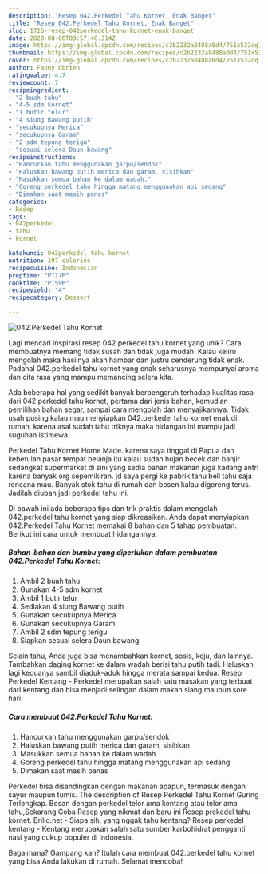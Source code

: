 ```yaml
---
description: "Resep 042.Perkedel Tahu Kornet, Enak Banget"
title: "Resep 042.Perkedel Tahu Kornet, Enak Banget"
slug: 1726-resep-042perkedel-tahu-kornet-enak-banget
date: 2020-08-06T03:57:46.314Z
image: https://img-global.cpcdn.com/recipes/c2b2232a8488a0d4/751x532cq70/042perkedel-tahu-kornet-foto-resep-utama.jpg
thumbnail: https://img-global.cpcdn.com/recipes/c2b2232a8488a0d4/751x532cq70/042perkedel-tahu-kornet-foto-resep-utama.jpg
cover: https://img-global.cpcdn.com/recipes/c2b2232a8488a0d4/751x532cq70/042perkedel-tahu-kornet-foto-resep-utama.jpg
author: Fanny Obrien
ratingvalue: 4.7
reviewcount: 7
recipeingredient:
- "2 buah tahu"
- "4-5 sdm kornet"
- "1 butir telur"
- "4 siung Bawang putih"
- "secukupnya Merica"
- "secukupnya Garam"
- "2 sdm tepung terigu"
- "sesuai selera Daun bawang"
recipeinstructions:
- "Hancurkan tahu menggunakan garpu/sendok"
- "Haluskan bawang putih merica dan garam, sisihkan"
- "Masukkan semua bahan ke dalam wadah."
- "Goreng perkedel tahu hingga matang menggunakan api sedang"
- "Dimakan saat masih panas"
categories:
- Resep
tags:
- 042perkedel
- tahu
- kornet

katakunci: 042perkedel tahu kornet 
nutrition: 197 calories
recipecuisine: Indonesian
preptime: "PT17M"
cooktime: "PT59M"
recipeyield: "4"
recipecategory: Dessert

---
```



![042.Perkedel Tahu Kornet](https://img-global.cpcdn.com/recipes/c2b2232a8488a0d4/751x532cq70/042perkedel-tahu-kornet-foto-resep-utama.jpg)

Lagi mencari inspirasi resep 042.perkedel tahu kornet yang unik? Cara membuatnya memang tidak susah dan tidak juga mudah. Kalau keliru mengolah maka hasilnya akan hambar dan justru cenderung tidak enak. Padahal 042.perkedel tahu kornet yang enak seharusnya mempunyai aroma dan cita rasa yang mampu memancing selera kita.

Ada beberapa hal yang sedikit banyak berpengaruh terhadap kualitas rasa dari 042.perkedel tahu kornet, pertama dari jenis bahan, kemudian pemilihan bahan segar, sampai cara mengolah dan menyajikannya. Tidak usah pusing kalau mau menyiapkan 042.perkedel tahu kornet enak di rumah, karena asal sudah tahu triknya maka hidangan ini mampu jadi suguhan istimewa.

Perkedel Tahu Kornet Home Made. karena saya tinggal di Papua dan kebetulan pasar tempat belanja itu kalau sudah hujan becek dan banjir sedangkat supermarket di sini yang sedia bahan makanan juga kadang antri karena banyak org sepemikiran. jd saya pergi ke pabrik tahu beli tahu saja rencana mau. Banyak stok tahu di rumah dan bosen kalau digoreng terus. Jadilah diubah jadi perkedel tahu ini.


Di bawah ini ada beberapa tips dan trik praktis dalam mengolah 042.perkedel tahu kornet yang siap dikreasikan. Anda dapat menyiapkan 042.Perkedel Tahu Kornet memakai 8 bahan dan 5 tahap pembuatan. Berikut ini cara untuk membuat hidangannya.

<!--inarticleads1-->

##### Bahan-bahan dan bumbu yang diperlukan dalam pembuatan 042.Perkedel Tahu Kornet:

1. Ambil 2 buah tahu
1. Gunakan 4-5 sdm kornet
1. Ambil 1 butir telur
1. Sediakan 4 siung Bawang putih
1. Gunakan secukupnya Merica
1. Gunakan secukupnya Garam
1. Ambil 2 sdm tepung terigu
1. Siapkan sesuai selera Daun bawang


Selain tahu, Anda juga bisa menambahkan kornet, sosis, keju, dan lainnya. Tambahkan daging kornet ke dalam wadah berisi tahu putih tadi. Haluskan lagi keduanya sambil diaduk-aduk hingga merata sampai kedua. Resep Perkedel Kentang - Perkedel merupakan salah satu masakan yang terbuat dari kentang dan bisa menjadi selingan dalam makan siang maupun sore hari. 

<!--inarticleads2-->

##### Cara membuat 042.Perkedel Tahu Kornet:

1. Hancurkan tahu menggunakan garpu/sendok
1. Haluskan bawang putih merica dan garam, sisihkan
1. Masukkan semua bahan ke dalam wadah.
1. Goreng perkedel tahu hingga matang menggunakan api sedang
1. Dimakan saat masih panas


Perkedel bisa disandingkan dengan makanan apapun, termasuk dengan sayur maupun tumis. The description of Resep Perkedel Tahu Kornet Guring Terlengkap. Bosan dengan perkedel telor ama kentang atau telor ama tahu,Sekarang Coba Resep yang nikmat dan baru ini Resep prekedel tahu kornet. Brilio.net - Siapa sih, yang nggak tahu kentang? Resep perkedel kentang - Kentang merupakan salah satu sumber karbohidrat pengganti nasi yang cukup populer di Indonesia. 

Bagaimana? Gampang kan? Itulah cara membuat 042.perkedel tahu kornet yang bisa Anda lakukan di rumah. Selamat mencoba!
